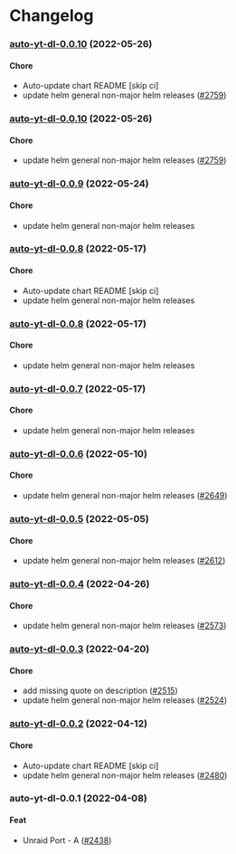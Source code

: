 # Changelog<br>


<a name="auto-yt-dl-0.0.10"></a>
### [auto-yt-dl-0.0.10](https://github.com/truecharts/apps/compare/auto-yt-dl-0.0.9...auto-yt-dl-0.0.10) (2022-05-26)

#### Chore

* Auto-update chart README [skip ci]
* update helm general non-major helm releases ([#2759](https://github.com/truecharts/apps/issues/2759))



<a name="auto-yt-dl-0.0.10"></a>
### [auto-yt-dl-0.0.10](https://github.com/truecharts/apps/compare/auto-yt-dl-0.0.9...auto-yt-dl-0.0.10) (2022-05-26)

#### Chore

* update helm general non-major helm releases ([#2759](https://github.com/truecharts/apps/issues/2759))



<a name="auto-yt-dl-0.0.9"></a>
### [auto-yt-dl-0.0.9](https://github.com/truecharts/apps/compare/auto-yt-dl-0.0.8...auto-yt-dl-0.0.9) (2022-05-24)

#### Chore

* update helm general non-major helm releases



<a name="auto-yt-dl-0.0.8"></a>
### [auto-yt-dl-0.0.8](https://github.com/truecharts/apps/compare/auto-yt-dl-0.0.7...auto-yt-dl-0.0.8) (2022-05-17)

#### Chore

* Auto-update chart README [skip ci]
* update helm general non-major helm releases



<a name="auto-yt-dl-0.0.8"></a>
### [auto-yt-dl-0.0.8](https://github.com/truecharts/apps/compare/auto-yt-dl-0.0.7...auto-yt-dl-0.0.8) (2022-05-17)

#### Chore

* update helm general non-major helm releases



<a name="auto-yt-dl-0.0.7"></a>
### [auto-yt-dl-0.0.7](https://github.com/truecharts/apps/compare/auto-yt-dl-0.0.6...auto-yt-dl-0.0.7) (2022-05-17)

#### Chore

* update helm general non-major helm releases



<a name="auto-yt-dl-0.0.6"></a>
### [auto-yt-dl-0.0.6](https://github.com/truecharts/apps/compare/auto-yt-dl-0.0.5...auto-yt-dl-0.0.6) (2022-05-10)

#### Chore

* update helm general non-major helm releases ([#2649](https://github.com/truecharts/apps/issues/2649))



<a name="auto-yt-dl-0.0.5"></a>
### [auto-yt-dl-0.0.5](https://github.com/truecharts/apps/compare/auto-yt-dl-0.0.4...auto-yt-dl-0.0.5) (2022-05-05)

#### Chore

* update helm general non-major helm releases ([#2612](https://github.com/truecharts/apps/issues/2612))



<a name="auto-yt-dl-0.0.4"></a>
### [auto-yt-dl-0.0.4](https://github.com/truecharts/apps/compare/auto-yt-dl-0.0.3...auto-yt-dl-0.0.4) (2022-04-26)

#### Chore

* update helm general non-major helm releases ([#2573](https://github.com/truecharts/apps/issues/2573))



<a name="auto-yt-dl-0.0.3"></a>
### [auto-yt-dl-0.0.3](https://github.com/truecharts/apps/compare/auto-yt-dl-0.0.2...auto-yt-dl-0.0.3) (2022-04-20)

#### Chore

* add missing quote on description ([#2515](https://github.com/truecharts/apps/issues/2515))
* update helm general non-major helm releases ([#2524](https://github.com/truecharts/apps/issues/2524))



<a name="auto-yt-dl-0.0.2"></a>
### [auto-yt-dl-0.0.2](https://github.com/truecharts/apps/compare/auto-yt-dl-0.0.1...auto-yt-dl-0.0.2) (2022-04-12)

#### Chore

* Auto-update chart README [skip ci]
* update helm general non-major helm releases ([#2480](https://github.com/truecharts/apps/issues/2480))



<a name="auto-yt-dl-0.0.1"></a>
### auto-yt-dl-0.0.1 (2022-04-08)

#### Feat

* Unraid Port - A ([#2438](https://github.com/truecharts/apps/issues/2438))
